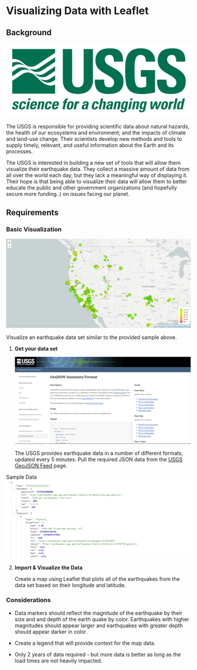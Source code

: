 # Visualizing Data with Leaflet

## Background

![1-Logo](Images/1-Logo.png)

The USGS is responsible for providing scientific data about natural hazards, the health of our ecosystems and environment; and the impacts of climate and land-use change. Their scientists develop new methods and tools to supply timely, relevant, and useful information about the Earth and its processes.

The USGS is interested in building a new set of tools that will allow them visualize their earthquake data. They collect a massive amount of data from all over the world each day, but they lack a meaningful way of displaying it. Their hope is that being able to visualize their data will allow them to better educate the public and other government organizations (and hopefully secure more funding..) on issues facing our planet.

## Requirements

### Basic Visualization

![2-BasicMap](Images/2-BasicMap.png)

Visualize an earthquake data set similar to the provided sample above.

1. **Get your data set**

   ![3-Data](Images/3-Data.png)

   The USGS provides earthquake data in a number of different formats, updated every 5 minutes. Pull the required JSON data from the [USGS GeoJSON Feed](http://earthquake.usgs.gov/earthquakes/feed/v1.0/geojson.php) page.

Sample Data
   ![4-JSON](Images/4-JSON.png)

2. **Import & Visualize the Data**

   Create a map using Leaflet that plots all of the earthquakes from the data set based on their longitude and latitude.

### Considerations

   * Data markers should reflect the magnitude of the earthquake by their size and and depth of the earth quake by color. Earthquakes with higher magnitudes should appear larger and earthquakes with greater depth should appear darker in color.

   * Create a legend that will provide context for the map data.

   * Only 2 years of data required - but more data is better as long as the load times are not heavily impacted. 
